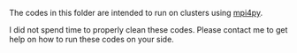 The codes in this folder are intended to run on clusters using [mpi4py](https://mpi4py.readthedocs.io/en/stable/).

I did not spend time to properly clean these codes. Please contact me to get help on how to run these codes on your side.
